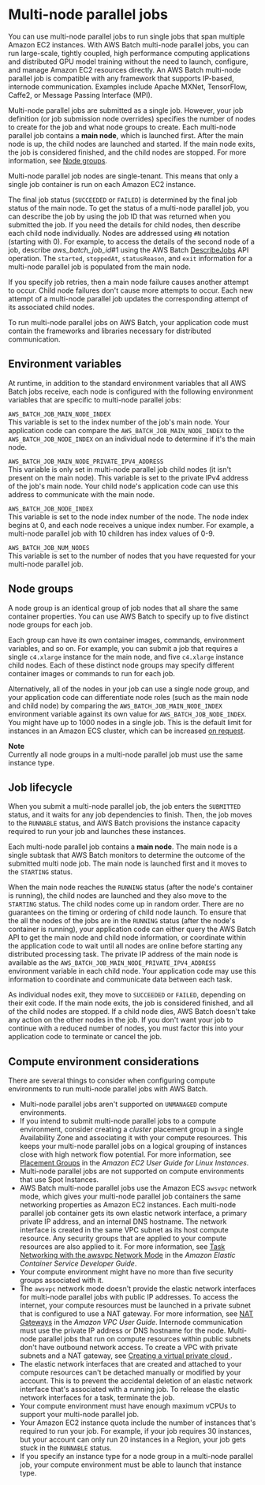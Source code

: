 # Multi\-node parallel jobs<a name="multi-node-parallel-jobs"></a>

You can use multi\-node parallel jobs to run single jobs that span multiple Amazon EC2 instances\. With AWS Batch multi\-node parallel jobs, you can run large\-scale, tightly coupled, high performance computing applications and distributed GPU model training without the need to launch, configure, and manage Amazon EC2 resources directly\. An AWS Batch multi\-node parallel job is compatible with any framework that supports IP\-based, internode communication\. Examples include Apache MXNet, TensorFlow, Caffe2, or Message Passing Interface \(MPI\)\.

Multi\-node parallel jobs are submitted as a single job\. However, your job definition \(or job submission node overrides\) specifies the number of nodes to create for the job and what node groups to create\. Each multi\-node parallel job contains a **main node**, which is launched first\. After the main node is up, the child nodes are launched and started\. If the main node exits, the job is considered finished, and the child nodes are stopped\. For more information, see [Node groups](#mnp-node-groups)\.

Multi\-node parallel job nodes are single\-tenant\. This means that only a single job container is run on each Amazon EC2 instance\.

The final job status \(`SUCCEEDED` or `FAILED`\) is determined by the final job status of the main node\. To get the status of a multi\-node parallel job, you can describe the job by using the job ID that was returned when you submitted the job\. If you need the details for child nodes, then describe each child node individually\. Nodes are addressed using `#N` notation \(starting with 0\)\. For example, to access the details of the second node of a job, describe *aws\_batch\_job\_id*\#1 using the AWS Batch [DescribeJobs](https://docs.aws.amazon.com/batch/latest/APIReference/API_DescribeJobs.html) API operation\. The `started`, `stoppedAt`, `statusReason`, and `exit` information for a multi\-node parallel job is populated from the main node\.

If you specify job retries, then a main node failure causes another attempt to occur\. Child node failures don't cause more attempts to occur\. Each new attempt of a multi\-node parallel job updates the corresponding attempt of its associated child nodes\. 

To run multi\-node parallel jobs on AWS Batch, your application code must contain the frameworks and libraries necessary for distributed communication\.

## Environment variables<a name="mnp-env-vars"></a>

At runtime, in addition to the standard environment variables that all AWS Batch jobs receive, each node is configured with the following environment variables that are specific to multi\-node parallel jobs:

`AWS_BATCH_JOB_MAIN_NODE_INDEX`  
This variable is set to the index number of the job's main node\. Your application code can compare the `AWS_BATCH_JOB_MAIN_NODE_INDEX` to the `AWS_BATCH_JOB_NODE_INDEX` on an individual node to determine if it's the main node\.

`AWS_BATCH_JOB_MAIN_NODE_PRIVATE_IPV4_ADDRESS`  
This variable is only set in multi\-node parallel job child nodes \(it isn't present on the main node\)\. This variable is set to the private IPv4 address of the job's main node\. Your child node's application code can use this address to communicate with the main node\.

`AWS_BATCH_JOB_NODE_INDEX`  
This variable is set to the node index number of the node\. The node index begins at 0, and each node receives a unique index number\. For example, a multi\-node parallel job with 10 children has index values of 0\-9\.

`AWS_BATCH_JOB_NUM_NODES`  
This variable is set to the number of nodes that you have requested for your multi\-node parallel job\.

## Node groups<a name="mnp-node-groups"></a>

A node group is an identical group of job nodes that all share the same container properties\. You can use AWS Batch to specify up to five distinct node groups for each job\.

Each group can have its own container images, commands, environment variables, and so on\. For example, you can submit a job that requires a single `c4.xlarge` instance for the main node, and five `c4.xlarge` instance child nodes\. Each of these distinct node groups may specify different container images or commands to run for each job\. 

Alternatively, all of the nodes in your job can use a single node group, and your application code can differentiate node roles \(such as the main node and child node\) by comparing the `AWS_BATCH_JOB_MAIN_NODE_INDEX` environment variable against its own value for `AWS_BATCH_JOB_NODE_INDEX`\. You might have up to 1000 nodes in a single job\. This is the default limit for instances in an Amazon ECS cluster, which can be increased [on request](https://docs.aws.amazon.com/general/latest/gr/aws_service_limits.html)\.

**Note**  
Currently all node groups in a multi\-node parallel job must use the same instance type\.

## Job lifecycle<a name="job-lifecycle"></a>

When you submit a multi\-node parallel job, the job enters the `SUBMITTED` status, and it waits for any job dependencies to finish\. Then, the job moves to the `RUNNABLE` status, and AWS Batch provisions the instance capacity required to run your job and launches these instances\.

Each multi\-node parallel job contains a **main node**\. The main node is a single subtask that AWS Batch monitors to determine the outcome of the submitted multi node job\. The main node is launched first and it moves to the `STARTING` status\.

When the main node reaches the `RUNNING` status \(after the node's container is running\), the child nodes are launched and they also move to the `STARTING` status\. The child nodes come up in random order\. There are no guarantees on the timing or ordering of child node launch\. To ensure that the all the nodes of the jobs are in the `RUNNING` status \(after the node's container is running\), your application code can either query the AWS Batch API to get the main node and child node information, or coordinate within the application code to wait until all nodes are online before starting any distributed processing task\. The private IP address of the main node is available as the `AWS_BATCH_JOB_MAIN_NODE_PRIVATE_IPV4_ADDRESS` environment variable in each child node\. Your application code may use this information to coordinate and communicate data between each task\.

As individual nodes exit, they move to `SUCCEEDED` or `FAILED`, depending on their exit code\. If the main node exits, the job is considered finished, and all of the child nodes are stopped\. If a child node dies, AWS Batch doesn't take any action on the other nodes in the job\. If you don't want your job to continue with a reduced number of nodes, you must factor this into your application code to terminate or cancel the job\.

## Compute environment considerations<a name="mnp-ce"></a>

There are several things to consider when configuring compute environments to run multi\-node parallel jobs with AWS Batch\.
+ Multi\-node parallel jobs aren't supported on `UNMANAGED` compute environments\.
+ If you intend to submit multi\-node parallel jobs to a compute environment, consider creating a *cluster* placement group in a single Availability Zone and associating it with your compute resources\. This keeps your multi\-node parallel jobs on a logical grouping of instances close with high network flow potential\. For more information, see [Placement Groups](https://docs.aws.amazon.com/AWSEC2/latest/UserGuide/placement-groups.html) in the *Amazon EC2 User Guide for Linux Instances*\.
+ Multi\-node parallel jobs are not supported on compute environments that use Spot Instances\.
+ AWS Batch multi\-node parallel jobs use the Amazon ECS `awsvpc` network mode, which gives your multi\-node parallel job containers the same networking properties as Amazon EC2 instances\. Each multi\-node parallel job container gets its own elastic network interface, a primary private IP address, and an internal DNS hostname\. The network interface is created in the same VPC subnet as its host compute resource\. Any security groups that are applied to your compute resources are also applied to it\. For more information, see [Task Networking with the awsvpc Network Mode](https://docs.aws.amazon.com/AmazonECS/latest/developerguide/task-networking.html) in the *Amazon Elastic Container Service Developer Guide*\.
+ Your compute environment might have no more than five security groups associated with it\.
+ The `awsvpc` network mode doesn't provide the elastic network interfaces for multi\-node parallel jobs with public IP addresses\. To access the internet, your compute resources must be launched in a private subnet that is configured to use a NAT gateway\. For more information, see [NAT Gateways](https://docs.aws.amazon.com/vpc/latest/userguide/vpc-nat-gateway.html) in the *Amazon VPC User Guide*\. Internode communication must use the private IP address or DNS hostname for the node\. Multi\-node parallel jobs that run on compute resources within public subnets don't have outbound network access\. To create a VPC with private subnets and a NAT gateway, see [Creating a virtual private cloud ](create-public-private-vpc.md)\.
+ The elastic network interfaces that are created and attached to your compute resources can't be detached manually or modified by your account\. This is to prevent the accidental deletion of an elastic network interface that's associated with a running job\. To release the elastic network interfaces for a task, terminate the job\.
+ Your compute environment must have enough maximum vCPUs to support your multi\-node parallel job\.
+ Your Amazon EC2 instance quota include the number of instances that's required to run your job\. For example, if your job requires 30 instances, but your account can only run 20 instances in a Region, your job gets stuck in the `RUNNABLE` status\.
+ If you specify an instance type for a node group in a multi\-node parallel job, your compute environment must be able to launch that instance type\.